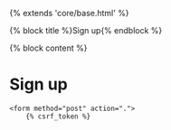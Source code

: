{% extends 'core/base.html' %}

{% block title %}Sign up{% endblock %}

{% block content %}
<div class"w-1/2 my-6 mx-auto p-6 bg-gray-200 rounded-xl">
    <h1 class="mb-6 text-3x1">Sign up</h1>

    <form method="post" action=".">
        {% csrf_token %}
